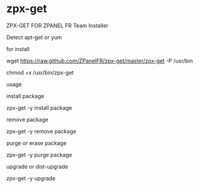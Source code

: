 zpx-get
=======

ZPX-GET  FOR ZPANEL FR Team Installer

Detect apt-get or yum

for install

wget https://raw.github.com/ZPanelFR/zpx-get/master/zpx-get -P /usr/bin

chmod +x /usr/bin/zpx-get

usage

install package

zpx-get -y install package

remove package

zpx-get -y remove package

purge or erase package

zpx-get -y purge package

upgrade or dist-upgrade

zpx-get -y upgrade
